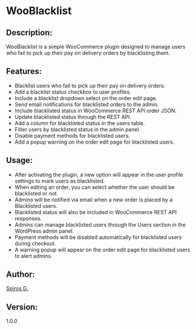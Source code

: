 <h1>WooBlacklist</h1>

<h2>Description:</h2>
<p>WooBlacklist is a simple WooCommerce plugin designed to manage users who fail to pick up their pay on delivery orders by blacklisting them.</p>

<h2>Features:</h2>
<ul>
  <li>Blacklist users who fail to pick up their pay on delivery orders.</li>
  <li>Add a blacklist status checkbox to user profiles.</li>
  <li>Include a blacklist dropdown select on the order edit page.</li>
  <li>Send email notifications for blacklisted orders to the admin.</li>
  <li>Include blacklisted status in WooCommerce REST API order JSON.</li>
  <li>Update blacklisted status through the REST API.</li>
  <li>Add a column for blacklisted status in the users table.</li>
  <li>Filter users by blacklisted status in the admin panel.</li>
  <li>Disable payment methods for blacklisted users.</li>
  <li>Add a popup warning on the order edit page for blacklisted users.</li>
</ul>

<h2>Usage:</h2>
<ul>
  <li>After activating the plugin, a new option will appear in the user profile settings to mark users as blacklisted.</li>
  <li>When editing an order, you can select whether the user should be blacklisted or not.</li>
  <li>Admins will be notified via email when a new order is placed by a Blacklisted users.</li>
  <li>Blacklisted status will also be included in WooCommerce REST API responses.</li>
  <li>Admins can manage blacklisted users through the Users section in the WordPress admin panel.</li>
  <li>Payment methods will be disabled automatically for blacklisted users during checkout.</li>
  <li>A warning popup will appear on the order edit page for blacklisted users to alert admins.</li>
</ul>

<h2>Author:</h2>
<p><a href="https://spirosg.dev/">Spiros G.</a></p>

<h2>Version:</h2>
<p>1.0.0</p>
